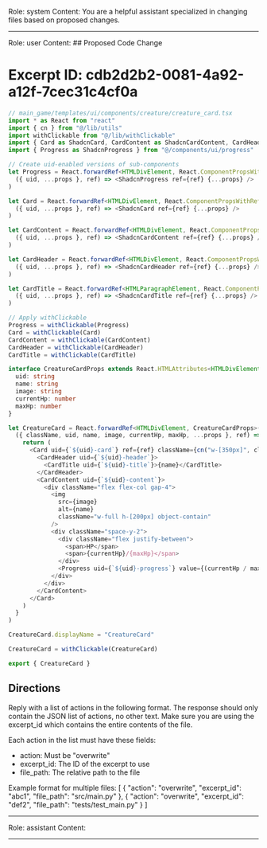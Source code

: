 Role: system
Content: You are a helpful assistant specialized in changing files based on proposed changes.
__________________
Role: user
Content: ## Proposed Code Change
# Excerpt ID: cdb2d2b2-0081-4a92-a12f-7cec31c4cf0a
```typescript
// main_game/templates/ui/components/creature/creature_card.tsx
import * as React from "react"
import { cn } from "@/lib/utils"
import withClickable from "@/lib/withClickable"
import { Card as ShadcnCard, CardContent as ShadcnCardContent, CardHeader as ShadcnCardHeader, CardTitle as ShadcnCardTitle } from "@/components/ui/card"
import { Progress as ShadcnProgress } from "@/components/ui/progress"

// Create uid-enabled versions of sub-components
let Progress = React.forwardRef<HTMLDivElement, React.ComponentPropsWithRef<typeof ShadcnProgress> & { uid: string }>(
  ({ uid, ...props }, ref) => <ShadcnProgress ref={ref} {...props} />
)

let Card = React.forwardRef<HTMLDivElement, React.ComponentPropsWithRef<typeof ShadcnCard> & { uid: string }>(
  ({ uid, ...props }, ref) => <ShadcnCard ref={ref} {...props} />
)

let CardContent = React.forwardRef<HTMLDivElement, React.ComponentPropsWithRef<typeof ShadcnCardContent> & { uid: string }>(
  ({ uid, ...props }, ref) => <ShadcnCardContent ref={ref} {...props} />
)

let CardHeader = React.forwardRef<HTMLDivElement, React.ComponentPropsWithRef<typeof ShadcnCardHeader> & { uid: string }>(
  ({ uid, ...props }, ref) => <ShadcnCardHeader ref={ref} {...props} />
)

let CardTitle = React.forwardRef<HTMLParagraphElement, React.ComponentPropsWithRef<typeof ShadcnCardTitle> & { uid: string }>(
  ({ uid, ...props }, ref) => <ShadcnCardTitle ref={ref} {...props} />
)

// Apply withClickable
Progress = withClickable(Progress)
Card = withClickable(Card)
CardContent = withClickable(CardContent)
CardHeader = withClickable(CardHeader)
CardTitle = withClickable(CardTitle)

interface CreatureCardProps extends React.HTMLAttributes<HTMLDivElement> {
  uid: string
  name: string
  image: string
  currentHp: number
  maxHp: number
}

let CreatureCard = React.forwardRef<HTMLDivElement, CreatureCardProps>(
  ({ className, uid, name, image, currentHp, maxHp, ...props }, ref) => {
    return (
      <Card uid={`${uid}-card`} ref={ref} className={cn("w-[350px]", className)} {...props}>
        <CardHeader uid={`${uid}-header`}>
          <CardTitle uid={`${uid}-title`}>{name}</CardTitle>
        </CardHeader>
        <CardContent uid={`${uid}-content`}>
          <div className="flex flex-col gap-4">
            <img 
              src={image}
              alt={name}
              className="w-full h-[200px] object-contain"
            />
            <div className="space-y-2">
              <div className="flex justify-between">
                <span>HP</span>
                <span>{currentHp}/{maxHp}</span>
              </div>
              <Progress uid={`${uid}-progress`} value={(currentHp / maxHp) * 100} />
            </div>
          </div>
        </CardContent>
      </Card>
    )
  }
)

CreatureCard.displayName = "CreatureCard"

CreatureCard = withClickable(CreatureCard)

export { CreatureCard }
```

## Directions
Reply with a list of actions in the following format. The response should only contain the JSON list of actions, no other text.
Make sure you are using the excerpt_id which contains the entire contents of the file.

Each action in the list must have these fields:
- action: Must be "overwrite"
- excerpt_id: The ID of the excerpt to use
- file_path: The relative path to the file

Example format for multiple files:
[
    {
        "action": "overwrite",
        "excerpt_id": "abc1",
        "file_path": "src/main.py"
    },
    {
        "action": "overwrite",
        "excerpt_id": "def2",
        "file_path": "tests/test_main.py"
    }
]
__________________
Role: assistant
Content: 
__________________
